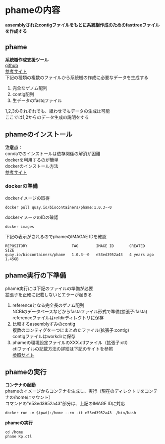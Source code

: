 # phameの内容
**assemblyされたcontigファイルをもとに系統樹作成のためのfasttreeファイルを作成する**  

## phame
**系統樹作成支援ツール**   
[github](https://github.com/LANL-Bioinformatics/PhaME)  
[参考サイト](https://phame.readthedocs.io/en/latest/)  
下記の種類の複数のファイルから系統樹の作成に必要なデータを生成する  
1. 完全なゲノム配列  
2. contig配列  
3. 生データのfastqファイル 

1,2,3のそれぞれでも、組わせでもデータの生成は可能   
ここでは1,2からのデータ生成の説明をする  

## phameのインストール
**注意点**：  
condaでのインストールは依存関係の解消が困難  
dockerを利用するのが簡単  
dockerのインストール方法  
[参考サイト](https://kinsta.com/jp/blog/install-docker-ubuntu/)  

### dockerの準備  
dockerイメージの取得  
```
docker pull quay.io/biocontainers/phame:1.0.3--0
```  
dockerイメージのIDの確認
```
docker images
```
下記の表示がされるのでphameのIMAGAE IDを確認  
```
REPOSITORY                    TAG        IMAGE ID       CREATED       SIZE
quay.io/biocontainers/phame   1.0.3--0   e53ed3952a43   4 years ago   1.45GB
```

## phame実行の下準備
phame実行には下記のファイルの準備が必要  
拡張子を正確に記載しないとエラーが起きる  
1. referenceとなる完全長のゲノム配列  
NCBIのデータベースなどからfastaファイル形式で準備(拡張子:fasta)  
referenceファイルはrefdirディレクトリに保存
2. 比較するassemblyずみのcontig  
複数のコンティグを一つにまとめたファイル(拡張子:contig)  
contigファイルはworkdirに保存
3. phameの環境設定ファイルのXXX.ctlファイル（拡張子:ctl）  
ctlファイルの記載方法の詳細は下記のサイトを参照  
[参照サイト](https://phame.readthedocs.io/en/latest/usage/cases.html#with-complete-genomes-and-contigs)

## phameの実行  
**コンテナの起動**  
phameのイメージからコンテナを生成し、実行（現在のディレクトリをコンテナの/homeにマウント）  
コマンドの"e53ed3952a43"部分は、上記のIMAGE IDに対応
```
docker run -v $(pwd):/home --rm -it e53ed3952a43  /bin/bash
```

**phameの実行**
```
cd /home
phame Kp.ctl
```
